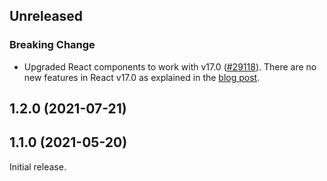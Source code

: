 <!-- Learn how to maintain this file at https://github.com/WordPress/gutenberg/tree/HEAD/packages#maintaining-changelogs. -->

## Unreleased

### Breaking Change

-   Upgraded React components to work with v17.0 ([#29118](https://github.com/WordPress/gutenberg/pull/29118)). There are no new features in React v17.0 as explained in the [blog post](https://reactjs.org/blog/2020/10/20/react-v17.html).

## 1.2.0 (2021-07-21)

## 1.1.0 (2021-05-20)

Initial release.
